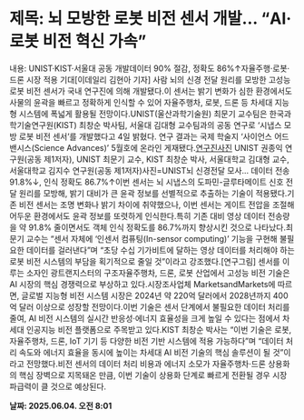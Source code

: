 # **제목: 뇌 모방한 로봇 비전 센서 개발… “AI·로봇 비전 혁신 가속”**

  내용: UNIST·KIST·서울대 공동 개발데이터 90% 절감, 정확도 86%↑자율주행·로봇·드론 시장 적용 기대[이데일리 김현아 기자] 사람 뇌의 신경 전달 원리를 모방한 고성능 로봇 비전 센서가 국내 연구진에 의해 개발됐다.이 센서는 밝기 변화가 심한 환경에서도 사물의 윤곽을 빠르고 정확하게 인식할 수 있어 자율주행차, 로봇, 드론 등 차세대 지능형 시스템에 폭넓게 활용될 전망이다.UNIST(울산과학기술원) 최문기 교수팀은 한국과학기술연구원(KIST) 최창순 박사팀, 서울대 김대형 교수팀과의 공동 연구로 ‘시냅스 모방 로봇 비전 센서’를 개발했다고 4일 밝혔다. 연구 결과는 국제 학술지 ‘사이언스 어드밴시스(Science Advances)’ 5월호에 온라인 게재됐다.[연구진사진](좌측부터) UNIST 권종익 연구원(공동 제1저자), UNIST 최문기 교수, KIST 최창순 박사,  서울대학교 김대형 교수, 서울대학교 김지수 연구원(공동 제1저자)사진=UNIST뇌 신경전달 모사… 데이터 전송 91.8%↓, 인식 정확도 86.7%↑이번 센서는 뇌 시냅스의 도파민-글루타메이트 신호 전달 원리를 모방해, 밝기 대비가 큰 윤곽 정보를 선별적으로 추출하는 기술이 적용됐다.기존 비전 센서는 조명 변화나 밝기 차이에 취약했으나, 이번 센서는 게이트 전압을 조절해 어두운 환경에서도 윤곽 정보를 또렷하게 인식한다.특히 기존 대비 영상 데이터 전송량을 약 91.8% 줄이면서도 객체 인식 정확도를 86.7%까지 향상시킨 것으로 나타났다.최문기 교수는 “센서 자체에 ‘인센서 컴퓨팅(In-sensor computing)’ 기능을 구현해 불필요한 데이터를 걸러낸다”며 “초당 수십 기가비트에 달하는 영상 데이터를 처리해야 하는 로봇 비전 시스템의 부담을 획기적으로 줄일 것”이라고 강조했다.[연구그림] 센서를 이루는 소자인 광트랜지스터의 구조자율주행차, 드론, 로봇 산업에서 고성능 비전 기술은 AI 시장의 핵심 경쟁력으로 부상하고 있다.시장조사업체 MarketsandMarkets에 따르면, 글로벌 지능형 비전 시스템 시장은 2024년 약 220억 달러에서 2028년까지 400억 달러 이상으로 성장할 전망이다.이번 기술은 센서 단계에서 불필요한 데이터 처리를 줄여, AI 비전 시스템의 실시간 반응성·에너지 효율성을 크게 높일 수 있다는 점에서 차세대 인공지능 비전 플랫폼으로 주목받고 있다.KIST 최창순 박사는 “이번 기술은 로봇, 자율주행차, 드론, IoT 기기 등 다양한 비전 기반 시스템에 적용 가능하다”며 “데이터 처리 속도와 에너지 효율을 동시에 높이는 차세대 AI 비전 기술의 핵심 솔루션이 될 것”이라고 전망했다.비전 센서의 데이터 처리 비용과 에너지 소모가 자율주행차·드론 상용화의 핵심 장벽으로 지목돼온 만큼, 이번 기술이 상용화 단계로 빠르게 전환될 경우 시장 파급력이 클 것으로 예상된다.

  **날짜: 2025.06.04. 오전 8:01**